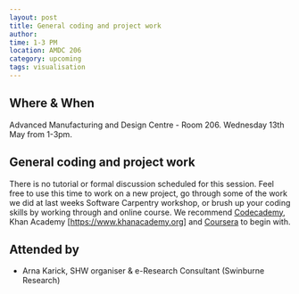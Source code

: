 ```yaml
---
layout: post
title: General coding and project work
author: 
time: 1-3 PM
location: AMDC 206
category: upcoming
tags: visualisation
---
```


## Where & When

Advanced Manufacturing and Design Centre - Room 206. Wednesday 13th May from 1-3pm.

## General coding and project work

There is no tutorial or formal discussion scheduled for this session. Feel free to use this time to work on a new project, go through some of the work we did at last weeks Software Carpentry workshop, or brush up your coding skills by working through and online course. We recommend [Codecademy](http://www.codecademy.com), Khan Academy [https://www.khanacademy.org] and [Coursera](https://www.coursera.org) to begin with.

## Attended by

* Arna Karick, SHW organiser &amp; e-Research Consultant (Swinburne Research)
